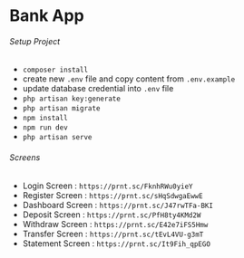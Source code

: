 # Bank App

###### Setup Project ######

- `composer install`
- create new `.env` file and copy content from `.env.example`
- update database credential into `.env` file
- `php artisan key:generate`
- `php artisan migrate`
- `npm install`
- `npm run dev`
- `php artisan serve`

###### Screens ######
- Login Screen : `https://prnt.sc/FknhRWu0yieY`
- Register Screen : `https://prnt.sc/sHqSdwgaEwwE`
- Dashboard Screen : `https://prnt.sc/J47rwTFa-BKI`
- Deposit Screen : `https://prnt.sc/PfH8ty4KMd2W`
- Withdraw Screen : `https://prnt.sc/E42e7iFS5Hmw`
- Transfer Screen : `https://prnt.sc/tEvL4VU-g3mT`
- Statement Screen : `https://prnt.sc/It9Fih_qpEGO`
